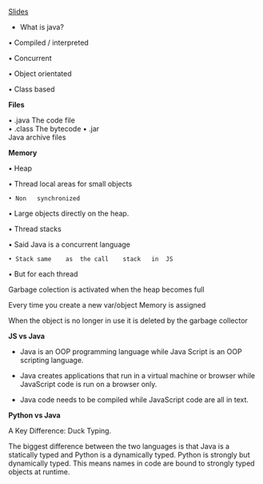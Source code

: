 
[Slides](https://learningcentral.cf.ac.uk/bbcswebdav/pid-4534176-dt-content-rid-9331524_2/courses/1718-CM6121/IntroJava%281%29.pdf)

- What is java?


• Compiled	/	interpreted

• Concurrent

• Object	orientated	

• Class	based

**Files**

• .java
    The	code	file	
• .class
    The	bytecode
• .jar	
    Java	archive	files
    
**Memory**


• Heap

  • Thread	local	areas	for	small	objects
  
    • Non	synchronized
    
  • Large	objects	directly	on	the	heap.	
  
• Thread	stacks

  • Said	Java	is	a	concurrent	language
  
    • Stack	same	as	the	call	stack	in	JS
    
  • But	for	each	thread
  
Garbage colection is activated when the heap becomes full

Every time you create a new var/object Memory is assigned

When the object is no longer in use it is deleted by the garbage collector

**JS vs Java**

- Java is an OOP programming language while Java Script is an OOP scripting language.

- Java creates applications that run in a virtual machine or browser while JavaScript code is run on a browser only.

- Java code needs to be compiled while JavaScript code are all in text.

**Python vs Java**

A Key Difference: Duck Typing.

The biggest difference between the two languages is that Java is a statically typed and Python is a dynamically typed. Python is strongly but dynamically typed. This means names in code are bound to strongly typed objects at runtime.
